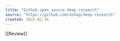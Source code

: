 ```yaml
---
title: "Github open source deep research"
source: "https://github.com/dzhng/deep-research"
created: 2025-02-16
---
```

[[Review]]
